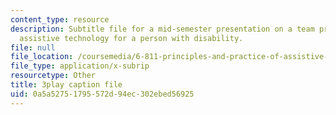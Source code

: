 ```yaml
---
content_type: resource
description: Subtitle file for a mid-semester presentation on a team project to develop
  assistive technology for a person with disability.
file: null
file_location: /coursemedia/6-811-principles-and-practice-of-assistive-technology-fall-2014/0a5a52751795572d94ec302ebed56925_EWjWv1YBB7A.vtt
file_type: application/x-subrip
resourcetype: Other
title: 3play caption file
uid: 0a5a5275-1795-572d-94ec-302ebed56925
---
```

